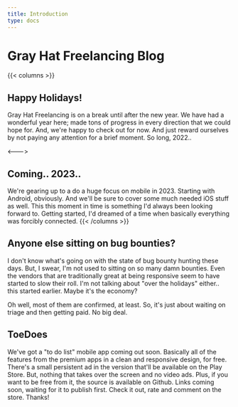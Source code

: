 ```yaml
---
title: Introduction
type: docs
---
```


# Gray Hat Freelancing Blog

{{< columns >}}
## Happy Holidays!

Gray Hat Freelancing is on a break until after the new year. We have had a
wonderful year here; made tons of progress in every direction that we could
hope for. And, we're happy to check out for now. And just reward ourselves
by not paying any attention for a brief moment. So long, 2022..

<--->

## Coming.. 2023..

We're gearing up to a do a huge focus on mobile in 2023. Starting with Android,
obviously. And we'll be sure to cover some much needed iOS stuff as well.  This
this moment in time is something I'd always been looking forward to. Getting
started, I'd dreamed of a time when basically everything was forcibly connected.
{{< /columns >}}


## Anyone else sitting on bug bounties?

I don't know what's going on with the state of bug bounty hunting these days. But, I swear, I'm not used to sitting on so many damn bounties.  Even the vendors that are traditionally great at being responsive seem to have started to slow their roll. I'm not talking about "over the holidays" either.. this started earlier. Maybe it's the economy?

Oh well, most of them are confirmed, at least. So, it's just about waiting on triage and then getting paid. No big deal.

## ToeDoes

We've got a "to do list" mobile app coming out soon. Basically all of the features from the premium apps in a clean and responsive design, for free. There's a small persistent ad in the version that'll be available on the Play Store. But, nothing that takes over the screen and no video ads. Plus, if you want to be free from it, the source is available on Github. Links coming soon, waiting for it to publish first. Check it out, rate and comment on the store. Thanks!